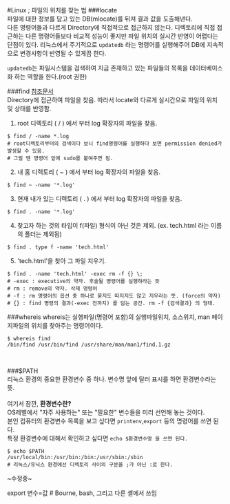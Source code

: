 #Linux ; 파일의 위치를 찾는 법
###locate<br>
파일에 대한 정보를 담고 있는 DB(mlocate)를 뒤져 결과 값을 도출해낸다. <br>다른 명령어들과 다르게 Directory에 직접적으로 접근하지 않는다. 디렉토리에 직접 접근하는 다른 명령어들보다 비교적 성능이 좋지만 파일 위치의 실시간 반영이 어렵다는 단점이 있다. 리눅스에서 주기적으로 `updatedb` 라는 명령어를 실행해주어 DB에 지속적으로 변경사항이 반영될 수 있게끔 한다.

`updatedb`는 파일시스템을 검색하여 지금 존재하고 있는 파일들의 목록을 데이터베이스화 하는 역할을 한다.(root 권한)<br>

###find
[참조문서](http://www.binarytides.com/linux-find-command-examples/)<br>
Directory에 접근하여 파일을 찾음. 따라서 locate와 다르게 실시간으로 파일의 위치 및 상태를 반영함. <br>

1) root 디렉토리 ( / ) 에서 부터 log 확장자의 파일을 찾음.

```
$ find / -name *.log
# root디렉토리부터의 검색이다 보니 find명령어를 실행하다 보면 permission denied가 발생할 수 있음. 
# 그럴 땐 명령어 앞에 sudo를 붙여주면 됨.
```

2) 내 홈 디렉토리 ( ~ ) 에서 부터 log 확장자의 파일을 찾음.

```
$ find ~ -name '*.log'
```

3) 현재 내가 있는 디렉토리 ( . ) 에서 부터 log 확장자의 파일을 찾음.

```
$ find . -name '*.log'
```

4) 찾고자 하는 것의 타입이 f(파일) 형식이 아닌 것은 제외. (ex. tech.html 라는 이름의 폴더는 제외됨)

```
$ find . type f -name 'tech.html'
```

5) 'tech.html'을 찾아 그 파일 지우기.

```
$ find . -name 'tech.html' -exec rm -f {} \;
# -exec : executive의 약자. 후술될 명령어를 실행하라는 뜻
# rm : remove의 약자. 삭제 명령어
# -f : rm 명령어의 옵션 중 하나로 묻지도 따지지도 않고 지우라는 뜻. (force의 약자)
# {} : find 명령의 결과(-exec 전까지) 를 담는 공간. rm -f {검색결과} 의 형태.
```


###whereis
whereis는 실행파일(명령어 포함)의 실행파일위치, 소스위치, man 페이지파일의 위치를 찾아주는 명령어이다.<br>

```
$ whereis find
/bin/find /usr/bin/find /usr/share/man/man1/find.1.gz
```
<br>

###$PATH<br>
리눅스 환경의 중요한 환경변수 중 하나. 변수명 앞에 달러 표시를 하면 환경변수라는 뜻.<br>
<br>
여기서 잠깐, **환경변수란?**<br>
OS레벨에서 "자주 사용하는" 또는 "필요한" 변수들을 미리 선언해 놓는 것이다.<br>
본인 컴퓨터의 환경변수 목록을 보고 싶다면 `printenv`,`export` 등의 명령어를 쓰면 된다.<br>
특정 환경변수에 대해서 확인하고 싶다면 `echo $환경변수명 을 쓰면 된다.`<br>

```
$ echo $PATH
/usr/local/bin:/usr/bin:/bin:/usr/sbin:/sbin 
# 리눅스/유닉스 환경에선 디렉토리 사이의 구분을 ;가 아닌 :로 한다.
```
~수정중~

export 변수=값  # Bourne, bash, 그리고 다른 셸에서 쓰임









